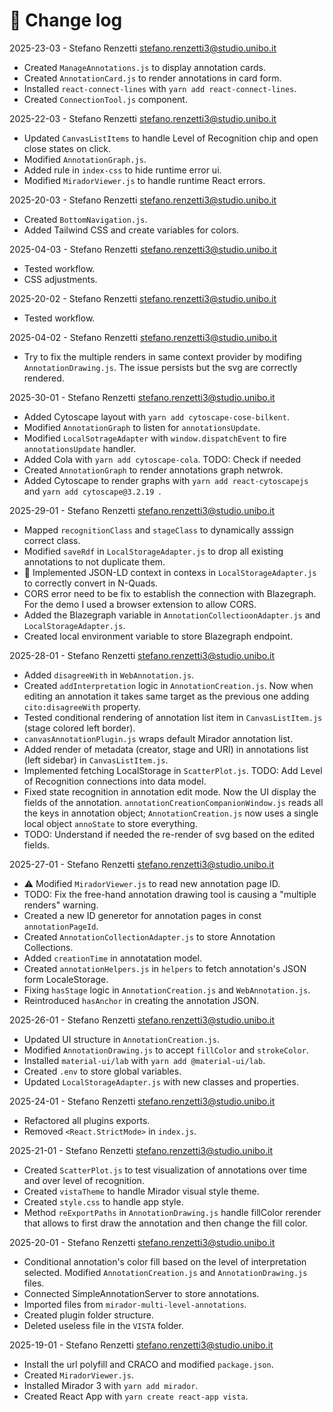 # 📑 Change log

2025-23-03 - Stefano Renzetti <stefano.renzetti3@studio.unibo.it>

- Created `ManageAnnotations.js` to display annotation cards.
- Created `AnnotationCard.js` to render annotations in card form.
- Installed `react-connect-lines` with `yarn add react-connect-lines`.
- Created `ConnectionTool.js` component.

2025-22-03 - Stefano Renzetti <stefano.renzetti3@studio.unibo.it>

- Updated `CanvasListItems` to handle Level of Recognition chip and open close states on click.
- Modified `AnnotationGraph.js`.
- Added rule in `index-css` to hide runtime error ui.
- Modified `MiradorViewer.js` to handle runtime React errors.

2025-20-03 - Stefano Renzetti <stefano.renzetti3@studio.unibo.it>

- Created `BottomNavigation.js`.
- Added Tailwind CSS and create variables for colors.

2025-04-03 - Stefano Renzetti <stefano.renzetti3@studio.unibo.it>

- Tested workflow.
- CSS adjustments.

2025-20-02 - Stefano Renzetti <stefano.renzetti3@studio.unibo.it>

- Tested workflow.

2025-04-02 - Stefano Renzetti <stefano.renzetti3@studio.unibo.it>

- Try to fix the multiple renders in same context provider by modifing `AnnotationDrawing.js`.
  The issue persists but the svg are correctly rendered.

2025-30-01 - Stefano Renzetti <stefano.renzetti3@studio.unibo.it>

- Added Cytoscape layout with `yarn add cytoscape-cose-bilkent`.
- Modified `AnnotationGraph` to listen for `annotationsUpdate`.
- Modified `LocalSotrageAdapter` with `window.dispatchEvent` to fire `annotationsUpdate` handler.
- Added Cola with `yarn add cytoscape-cola`.
  TODO: Check if needed
- Created `AnnotationGraph` to render annotations graph netwrok.
- Added Cytoscape to render graphs with `yarn add react-cytoscapejs` and `yarn add cytoscape@3.2.19 `.

2025-29-01 - Stefano Renzetti <stefano.renzetti3@studio.unibo.it>

- Mapped `recognitionClass` and `stageClass` to dynamically asssign correct class.
- Modified `saveRdf` in `LocalStorageAdapter.js` to drop all existing annotations to not duplicate them.
- 👀 Implemented JSON-LD context in contexs in `LocalStorageAdapter.js` to correctly convert in N-Quads.
- CORS error need to be fix to establish the connection with Blazegraph.
  For the demo I used a browser extension to allow CORS.
- Added the Blazegraph variable in `AnnotationCollectioonAdapter.js` and `LocalStorageAdapter.js`.
- Created local environment variable to store Blazegraph endpoint.

2025-28-01 - Stefano Renzetti <stefano.renzetti3@studio.unibo.it>

- Added `disagreeWith` in `WebAnnotation.js`.
- Created `addInterpretation` logic in `AnnotationCreation.js`.
  Now when editing an annotation it takes same target as the previous one adding `cito:disagreeWith` property.
- Tested conditional rendering of annotation list item in `CanvasListItem.js` (stage colored left border).
- `canvasAnnotationPlugin.js` wraps default Mirador annotation list.
- Added render of metadata (creator, stage and URI) in annotations list (left sidebar) in `CanvasListItem.js`.
- Implemented fetching LocalStorage in `ScatterPlot.js`.
  TODO: Add Level of Recognition connections into data model.
- Fixed state recognition in annotation edit mode. Now the UI display the fields of the annotation.
  `annotationCreationCompanionWindow.js` reads all the keys in annotation object;
  `AnnotationCreation.js` now uses a single local object `annoState` to store everything.
- TODO: Understand if needed the re-render of svg based on the edited fields.

2025-27-01 - Stefano Renzetti <stefano.renzetti3@studio.unibo.it>

- ⚠️ Modified `MiradorViewer.js` to read new annotation page ID.
- TODO: Fix the free-hand annotation drawing tool is causing a "multiple renders" warning.
- Created a new ID generetor for annotation pages in const `annotationPageId`.
- Created `AnnotationCollectionAdapter.js` to store Annotation Collections.
- Added `creationTime` in annotatation model.
- Created `annotationHelpers.js` in `helpers` to fetch annotation's JSON form LocaleStorage.
- Fixing `hasStage` logic in `AnnotationCreation.js` and `WebAnnotation.js`.
- Reintroduced `hasAnchor` in creating the annotation JSON.

2025-26-01 - Stefano Renzetti <stefano.renzetti3@studio.unibo.it>

- Updated UI structure in `AnnotationCreation.js`.
- Modified `AnnotationDrawing.js` to accept `fillColor` and `strokeColor`.
- Installed `material-ui/lab` with `yarn add @material-ui/lab`.
- Created `.env` to store global variables.
- Updated `LocalStorageAdapter.js` with new classes and properties.

2025-24-01 - Stefano Renzetti <stefano.renzetti3@studio.unibo.it>

- Refactored all plugins exports.
- Removed `<React.StrictMode>` in `index.js`.

2025-21-01 - Stefano Renzetti <stefano.renzetti3@studio.unibo.it>

- Created `ScatterPlot.js` to test visualization of annotations over time and over level of recognition.
- Created `vistaTheme` to handle Mirador visual style theme.
- Created `style.css` to handle app style.
- Method `reExportPaths` in `AnnotationDrawing.js` handle fillColor rerender that allows to first draw the annotation and then change the fill color.

2025-20-01 - Stefano Renzetti <stefano.renzetti3@studio.unibo.it>

- Conditional annotation's color fill based on the level of interpretation selected.
  Modified `AnnotationCreation.js` and `AnnotationDrawing.js` files.
- Connected SimpleAnnotationServer to store annotations.
- Imported files from `mirador-multi-level-annotations`.
- Created plugin folder structure.
- Deleted useless file in the `VISTA` folder.

2025-19-01 - Stefano Renzetti <stefano.renzetti3@studio.unibo.it>

- Install the url polyfill and CRACO and modified `package.json`.
- Created `MiradorViewer.js`.
- Installed Mirador 3 with `yarn add mirador`.
- Created React App with `yarn create react-app vista`.
